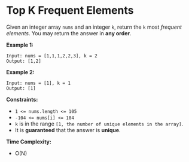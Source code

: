 <h1>Top K Frequent Elements</h1>

Given an integer array `nums` and an integer `k`, return the `k` most _frequent elements_. You may return the answer in __any order__.

__Example 1:__
```
Input: nums = [1,1,1,2,2,3], k = 2
Output: [1,2]
```

__Example 2:__
```
Input: nums = [1], k = 1
Output: [1]
```

__Constraints:__

- `1 <= nums.length <= 105`
- `-104 <= nums[i] <= 104`
- `k` is in the range `[1, the number of unique elements in the array]`.
- It is __guaranteed__ that the answer is __unique__.

__Time Complexity:__
- O(N)
